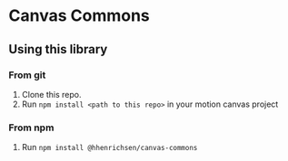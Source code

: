 # Canvas Commons

## Using this library

### From git

1. Clone this repo.
1. Run `npm install <path to this repo>` in your motion canvas project

### From npm

1. Run `npm install @hhenrichsen/canvas-commons`
